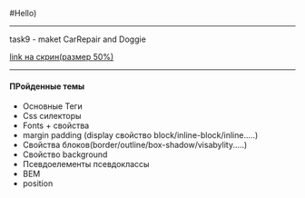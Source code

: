 #Hello)

___
task9  - maket CarRepair and Doggie

[link на скрин(размер 50%)](https://ibb.co/pw47MdD)


___

#### ПРойденные темы
* Основные Теги
* Css силекторы
* Fonts + свойства
* margin padding (display свойство block/inline-block/inline.....)
* Свойства блоков(border/outline/box-shadow/visabylity.....)
* Свойство background
* Псевдоелементы псевдоклассы
* BEM
* position
